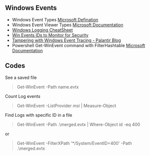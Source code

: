 ## Windows Events
- Windows Event Types [Microsoft Defination](https://docs.microsoft.com/en-us/windows/win32/eventlog/event-types)
- Windows Event Viewer Types [Microsoft Documentation](https://docs.microsoft.com/en-us/windows/win32/eventlog/eventlog-key)
- [Windows Logging CheatSheet](https://www.malwarearchaeology.com/cheat-sheets)
- [Win Events IDs to Monitor for Security](https://docs.microsoft.com/en-us/windows-server/identity/ad-ds/plan/appendix-l--events-to-monitor)
- [Tampering with Windows Event Tracing - Palantir Blog](https://blog.palantir.com/tampering-with-windows-event-tracing-background-offense-and-defense-4be7ac62ac63)
- Powershell Get-WinEvent command with FilterHashtable [Microsoft Documentation](https://docs.microsoft.com/en-us/powershell/scripting/samples/Creating-Get-WinEvent-queries-with-FilterHashtable?view=powershell-7.1)


## Codes
See a saved file
> Get-WinEvent -Path name.evtx

Count Log events
> Get-WinEvent -ListProvider *msi* | Measure-Object

Find Logs with specific ID in a file
> Get-WinEvent -Path .\merged.evtx | Where-Object id -eq 400

or
>Get-WinEvent -FilterXPath '*/System/EventID=400' -Path .\merged.evtx
